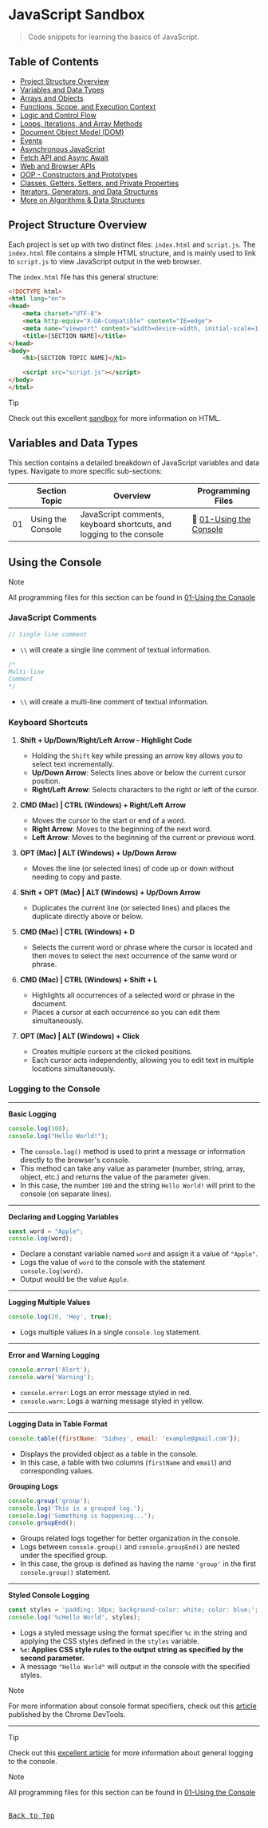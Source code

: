 # JavaScript Sandbox

>Code snippets for learning the basics of JavaScript.

## Table of Contents
* [Project Structure Overview](#project-structure-overview)
* [Variables and Data Types](#variables-and-data-types)
* [Arrays and Objects](#)
* [Functions, Scope, and Execution Context](#)
* [Logic and Control Flow](#)
* [Loops, Iterations, and Array Methods](#)
* [Document Object Model (DOM)](#)
* [Events](#)
* [Asynchronous JavaScript](#)
* [Fetch API and Async Await](#)
* [Web and Browser APIs](#)
* [OOP - Constructors and Prototypes](#)
* [Classes, Getters, Setters, and Private Properties](#)
* [Iterators, Generators, and Data Structures](#)
* [More on Algorithms & Data Structures](#)

## Project Structure Overview

Each project is set up with two distinct files: `index.html` and `script.js`. The `index.html` file contains a simple HTML structure, and is mainly used to link to `script.js` to view JavaScript output in the web browser.

The `index.html` file has this general structure:
```html
<!DOCTYPE html>
<html lang="en">
<head>
    <meta charset="UTF-8">
    <meta http-equiv="X-UA-Compatible" content="IE=edge">
    <meta name="viewport" content="width=device-width, initial-scale=1.0">
    <title>[SECTION NAME]</title>
</head>
<body>
    <h1>[SECTION TOPIC NAME]</h1>

    <script src="script.js"></script>
</body>
</html>
```

> [!TIP]
> Check out this excellent [sandbox](https://github.com/sidneyshafer/html-sandbox) for more information on HTML.

## Variables and Data Types

This section contains a detailed breakdown of JavaScript variables and data types. Navigate to more specific sub-sections:

|    | Section Topic     | Overview | Programming Files | 
| -- |-----------------  | -------- |------------------ |
| 01 | Using the Console | JavaScript comments, keyboard shortcuts, and logging to the console | :link: [01-Using the Console](/src/01-Variables%20and%20Data%20Types/01-Using%20the%20Console) |

## Using the Console
> [!NOTE]
> All programming files for this section can be found in [01-Using the Console](/src/01-Variables%20and%20Data%20Types/01-Using%20the%20Console)

### JavaScript Comments
```javascript
// Single line comment
```
* `\\` will create a single line comment of textual information.

```javascript
/*
Multi-line
Comment
*/
```
* `\\` will create a multi-line comment of textual information.

### Keyboard Shortcuts

1. **Shift + Up/Down/Right/Left Arrow - Highlight Code**
    * Holding the `Shift` key while pressing an arrow key allows you to select text incrementally.
    * **Up/Down Arrow**: Selects lines above or below the current cursor position.
    * **Right/Left Arrow**: Selects characters to the right or left of the cursor.

2. **CMD (Mac) | CTRL (Windows) + Right/Left Arrow**
    * Moves the cursor to the start or end of a word.
    * **Right Arrow**: Moves to the beginning of the next word.
    * **Left Arrow**: Moves to the beginning of the current or previous word.

3. **OPT (Mac) | ALT (Windows) + Up/Down Arrow**
    * Moves the line (or selected lines) of code up or down without needing to copy and paste.

4. **Shift + OPT (Mac) | ALT (Windows) + Up/Down Arrow**
    * Duplicates the current line (or selected lines) and places the duplicate directly above or below.

5. **CMD (Mac) | CTRL (Windows) + D**
    * Selects the current word or phrase where the cursor is located and then moves to select the next occurrence of the same word or phrase.

6. **CMD (Mac) | CTRL (Windows) + Shift + L**
    * Highlights all occurrences of a selected word or phrase in the document.
    * Places a cursor at each occurrence so you can edit them simultaneously.

7. **OPT (Mac) | ALT (Windows) + Click**
    * Creates multiple cursors at the clicked positions.
    * Each cursor acts independently, allowing you to edit text in multiple locations simultaneously.

### Logging to the Console
---
**Basic Logging**
```javascript
console.log(100);
console.log("Hello World!");
```
* The `console.log()` method is used to print a message or information directly to the browser's console.
* This method can take any value as parameter (number, string, array, object, etc.) and returns the value of the parameter given.
* In this case, the number `100` and the string `Hello World!` will print to the console (on separate lines).
---

**Declaring and Logging Variables**
```javascript
const word = "Apple";
console.log(word);
```
* Declare a constant variable named `word` and assign it a value of `"Apple"`.
* Logs the value of `word` to the console with the statement `console.log(word)`.
* Output would be the value `Apple`.
---

**Logging Multiple Values**
```javascript
console.log(20, 'Hey', true);
```
* Logs multiple values in a single `console.log` statement.
---

**Error and Warning Logging**
```javascript
console.error('Alert');
console.warn('Warning');
```
* `console.error`: Logs an error message styled in red.
* `console.warn`: Logs a warning message styled in yellow.
---

**Logging Data in Table Format**
```javascript
console.table({firstName: 'Sidney', email: 'example@gmail.com'});
```
* Displays the provided object as a table in the console.
* In this case, a table with two columns (`firstName` and `email`) and corresponding values.

**Grouping Logs**
```javascript
console.group('group');
console.log('This is a grouped log.');
console.log('Something is happening...');
console.groupEnd();
```
* Groups related logs together for better organization in the console.
* Logs between `console.group()` and `console.groupEnd()` are nested under the specified group.
* In this case, the group is defined as having the name `'group'` in the first `console.group()` statement.
---

**Styled Console Logging**
```javascript
const styles = 'padding: 10px; background-color: white; color: blue;';
console.log('%cHello World', styles);
```
* Logs a styled message using the format specifier `%c` in the string and applying the CSS styles defined in the `styles` variable.
* **`%c`: Applies CSS style rules to the output string as specified by the second parameter.**
* A message `"Hello World"` will output in the console with the specified styles.

> [!NOTE]
> For more information about console format specifiers, check out this [article](https://developer.chrome.com/docs/devtools/console/format-style) published by the Chrome DevTools.

---

> [!TIP]
> Check out this [excellent article](https://www.geeksforgeeks.org/javascript-console-log-method/) for more information about general logging to the console.

> [!NOTE]
> All programming files for this section can be found in [01-Using the Console](/src/01-Variables%20and%20Data%20Types/01-Using%20the%20Console)

<kbd><br>[Back to Top](#table-of-contents)<br></kbd>